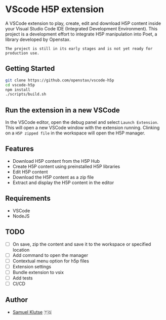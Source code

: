 # VScode H5P extension

A VSCode extension to play, create, edit and download H5P content inside your
Visual Studio Code IDE (Integrated Development Environment). This project is a
development effort to integrate H5P manipulation into Poet, a library developed
by Openstax.

`The project is still in its early stages and is not yet ready for production use.`

## Getting Started

```bash
git clone https://github.com/openstax/vscode-h5p
cd vscode-h5p
npm install
./scripts/build.sh

```


## Run the extension in a new VSCode
In the VSCode editor, open the debug panel and select `Launch Extension`. This will open a new VSCode window with the extension running.
Clinking on a `H5P zipped file` in the workspace will open the H5P manager.

## Features

- Download H5P content from the H5P Hub
- Create H5P content using preinstalled H5P libraries
- Edit H5P content
- Download the H5P content as a zip file
- Extract and display the H5P content in the editor

## Requirements

- VSCode
- NodeJS

## TODO
  - [ ] On save, zip the content and save it to the workspace or specified location
  - [ ] Add command to open the manager
  - [ ] Contextual menu option for h5p files
  - [ ] Extension settings
  - [ ] Bundle extension to vsix
  - [ ] Add tests
  - [ ] CI/CD

## Author

- [Samuel Klutse](https://samuelklutse.com) 🇹🇬

